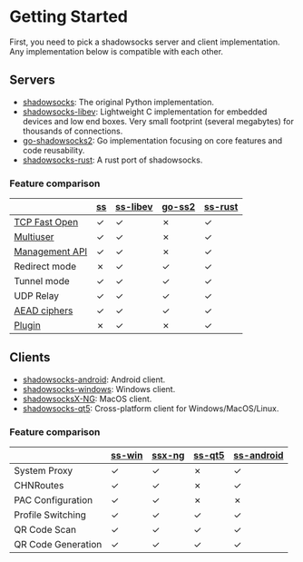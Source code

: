 # Getting Started

First, you need to pick a shadowsocks server and client implementation. Any implementation below is compatible with each other.

## Servers

- [shadowsocks][ss]: The original Python implementation.
- [shadowsocks-libev][ss-libev]: Lightweight C implementation for embedded devices and low end boxes. Very small footprint (several megabytes) for thousands of connections.
- [go-shadowsocks2][go-ss2]: Go implementation focusing on core features and code reusability.
- [shadowsocks-rust][ss-rust]: A rust port of shadowsocks.


### Feature comparison


<table>
<thead>
<tr>
<th></th>
<th><a href="https://github.com/shadowsocks/shadowsocks">ss</a></th>
<th><a href="https://github.com/shadowsocks/shadowsocks-libev">ss-libev</a></th>
<th><a href="https://github.com/shadowsocks/go-shadowsocks2">go-ss2</a></th>
<th><a href="https://github.com/shadowsocks/shadowsocks-rust">ss-rust</a></th>
</tr>
</thead>
<tbody>
<tr>
<td><a href="https://en.wikipedia.org/wiki/TCP_Fast_Open">TCP Fast Open</a></td>
<td>✓</td>
<td>✓</td>
<td>✗</td>
<td>✓</td>
</tr>
<tr>
<td><a href="https://github.com/shadowsocks/shadowsocks/wiki/Configure-Multiple-Users">Multiuser</a></td>
<td>✓</td>
<td>✓</td>
<td>✗</td>
<td>✓</td>
</tr>
<tr>
<td><a href="https://github.com/shadowsocks/shadowsocks/wiki/Manage-Multiple-Users">Management API</a></td>
<td>✓</td>
<td>✓</td>
<td>✗</td>
<td>✓</td>
</tr>
<tr>
<td>Redirect mode</td>
<td>✗</td>
<td>✓</td>
<td>✓</td>
<td>✓</td>
</tr>
<tr>
<td>Tunnel mode</td>
<td>✓</td>
<td>✓</td>
<td>✓</td>
<td>✓</td>
</tr>
<tr>
<td>UDP Relay</td>
<td>✓</td>
<td>✓</td>
<td>✓</td>
<td>✓</td>
</tr>
<tr>
<td><a href="AEAD-Ciphers">AEAD ciphers</a></td>
<td>✓</td>
<td>✓</td>
<td>✓</td>
<td>✓</td>
</tr>
<tr>
<td><a href="Plugin">Plugin</a></td>
<td>✗</td>
<td>✓</td>
<td>✗</td>
<td>✓</td>
</tr>
</tbody>
</table>

## Clients

- [shadowsocks-android][ss-android]: Android client.
- [shadowsocks-windows][ss-win]: Windows client.
- [shadowsocksX-NG][ssx-ng]: MacOS client.
- [shadowsocks-qt5][ss-qt5]: Cross-platform client for Windows/MacOS/Linux.



### Feature comparison


<table>
<thead>
<tr>
<th></th>
<th><a href="https://github.com/shadowsocks/shadowsocks-csharp">ss-win</a></th>
<th><a href="https://github.com/shadowsocks/ShadowsocksX-NG">ssx-ng</a></th>
<th><a href="https://github.com/shadowsocks/shadowsocks-qt5">ss-qt5</a></th>
<th><a href="https://github.com/shadowsocks/shadowsocks-android">ss-android</a></th>
</tr>
</thead>
<tbody>
<tr>
<td>System Proxy</td>
<td>✓</td>
<td>✓</td>
<td>✗</td>
<td>✓</td>
</tr>
<tr>
<td>CHNRoutes</td>
<td>✓</td>
<td>✓</td>
<td>✗</td>
<td>✓</td>
</tr>
<tr>
<td>PAC Configuration</td>
<td>✓</td>
<td>✓</td>
<td>✗</td>
<td>✗</td>
</tr>
<tr>
<td>Profile Switching</td>
<td>✓</td>
<td>✓</td>
<td>✓</td>
<td>✓</td>
</tr>
<tr>
<td>QR Code Scan</td>
<td>✓</td>
<td>✓</td>
<td>✓</td>
<td>✓</td>
</tr>
<tr>
<td>QR Code Generation</td>
<td>✓</td>
<td>✓</td>
<td>✓</td>
<td>✓</td>
</tr>
</tbody>
</table>



[ss]: https://github.com/shadowsocks/shadowsocks
[ss-libev]: https://github.com/shadowsocks/shadowsocks-libev
[go-ss2]: https://github.com/shadowsocks/go-shadowsocks2
[ss-rust]: https://github.com/shadowsocks/shadowsocks-rust
[ss-win]: https://github.com/shadowsocks/shadowsocks-csharp
[ssx-ng]: https://github.com/shadowsocks/ShadowsocksX-NG
[ss-qt5]: https://github.com/shadowsocks/shadowsocks-qt5
[ss-android]: https://github.com/shadowsocks/shadowsocks-android